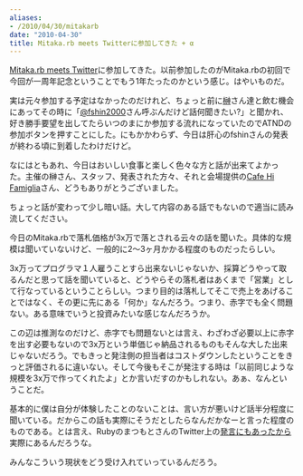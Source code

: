 ```yaml
---
aliases:
- /2010/04/30/mitakarb
date: "2010-04-30"
title: Mitaka.rb meets Twitterに参加してきた + α
---
```

<a href='http://atnd.org/events/4085' target='_blank'>Mitaka.rb meets Twitter</a>に参加してきた。以前参加したのがMitaka.rbの初回で今回が一周年記念ということでもう1年たったのかという感じ。はやいものだ。

実は元々参加する予定はなかったのだけれど、ちょっと前に<a href='http://twitter.com/ysakaki' target='_blank'>榊</a>さん達と飲む機会にあってその時に「<a href='http://twitter.com/fshin2000' target='_blank'>@fshin2000</a>さん呼ぶんだけど話何聞きたい?」と聞かれ、好き勝手要望を出してたらいつのまにか参加する流れになっていたのでATNDの参加ボタンを押すことにした。にもかかわらず、今日は肝心のfshinさんの発表が終わる頃に到着したわけだけど。

なにはともあれ、今日はおいしい食事と楽しく色々な方と話が出来てよかった。主催の榊さん、スタッフ、発表された方々、それと会場提供の<a href='http://www.hi-famiglia.com/' target='_blank'>Cafe Hi Famiglia</a>さん、どうもありがとうございました。

ちょっと話が変わって少し暗い話。大して内容のある話でもないので適当に読み流してください。

今日のMitaka.rbで落札価格が3x万で落とされる云々の話を聞いた。具体的な規模は聞いていないけど、一般的に2〜3ヶ月かかる程度のものだったらしい。

3x万ってプログラマ１人雇うことすら出来ないじゃないか、採算どうやって取るんだと思って話を聞いていると、どうやらその落札者はあくまで「営業」として行なっているということらしい。つまり目的は落札してそこで売上をあげることではなく、その更に先にある「何か」なんだろう。つまり、赤字でも全く問題ない。ある意味でいうと投資みたいな感じなんだろうか。

この辺は推測なのだけど、赤字でも問題ないとは言え、わざわざ必要以上に赤字を出す必要もないので3x万という単価じゃ納品されるものもそんな大した出来じゃないだろう。でもきっと発注側の担当者はコストダウンしたということをきっと評価されるに違いない。そして今後もそこが発注する時は「以前同じような規模を3x万で作ってくれたよ」とか言いだすのかもしれない。あぁ、なんということだ。

基本的に僕は自分が体験したことのないことは、言い方が悪いけど話半分程度に聞いている。だからこの話も実際にそうだとしたらなんだかなーと言った程度のものである。とは言え、RubyのまつもとさんのTwitter上の<a href='http://twitter.com/yukihiro_matz/status/12914071155' target='_blank'>発言にもあったから</a>実際にあるんだろうな。

みんなこういう現状をどう受け入れていっているんだろう。
